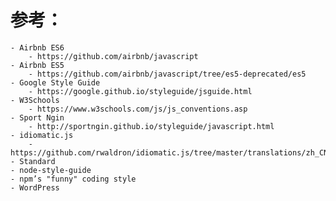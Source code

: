 # 参考：
    - Airbnb ES6
        - https://github.com/airbnb/javascript
    - Airbnb ES5
        - https://github.com/airbnb/javascript/tree/es5-deprecated/es5
    - Google Style Guide
        - https://google.github.io/styleguide/jsguide.html
    - W3Schools
        - https://www.w3schools.com/js/js_conventions.asp
    - Sport Ngin
        - http://sportngin.github.io/styleguide/javascript.html
    - idiomatic.js
        - https://github.com/rwaldron/idiomatic.js/tree/master/translations/zh_CN
    - Standard
    - node-style-guide
    - npm’s "funny" coding style
    - WordPress